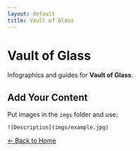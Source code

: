 ```yaml
---
layout: default
title: Vault of Glass
---
```


<div class="container">
<h1>Vault of Glass</h1>
<p>Infographics and guides for <strong>Vault of Glass</strong>.</p>
</div>

## Add Your Content

Put images in the `imgs` folder and use:

`![Description](imgs/example.jpg)`

[← Back to Home](../../index.html)
